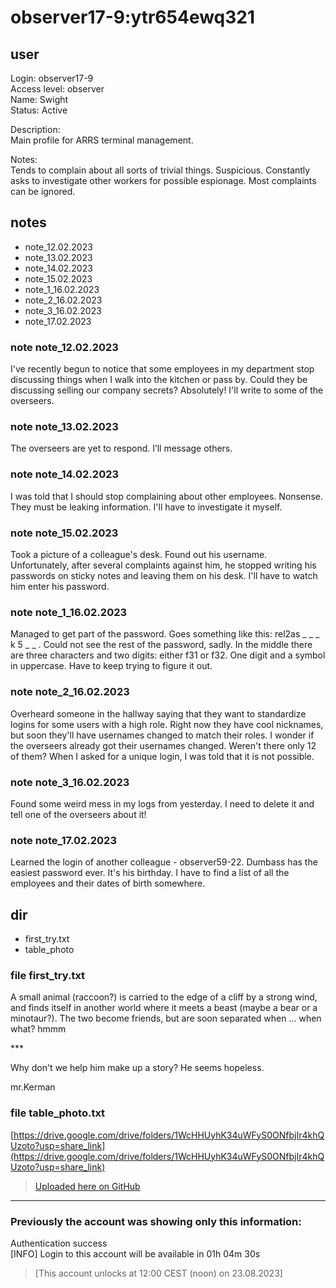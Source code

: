 # observer17-9:ytr654ewq321
## user
Login: observer17-9<br>
Access level: observer<br>
Name: Swight<br>
Status: Active<br>

Description:<br>
Main profile for ARRS terminal management.<br>

Notes:<br>
Tends to complain about all sorts of trivial things. Suspicious. Constantly asks to investigate other workers for possible espionage. Most complaints can be ignored.<br>

## notes
- note_12.02.2023
- note_13.02.2023
- note_14.02.2023
- note_15.02.2023
- note_1_16.02.2023
- note_2_16.02.2023
- note_3_16.02.2023
- note_17.02.2023

### note note_12.02.2023
I've recently begun to notice that some employees in my department stop discussing things when I walk into the kitchen or pass by. Could they be discussing selling our company secrets? Absolutely! I'll write to some of the overseers. 
### note note_13.02.2023
The overseers are yet to respond. I’ll message others.
### note note_14.02.2023
I was told that I should stop complaining about other employees. Nonsense. They must be leaking information. I'll have to investigate it myself.
### note note_15.02.2023
Took a picture of a colleague's desk. Found out his username. Unfortunately, after several complaints against him, he stopped writing his passwords on sticky notes and leaving them on his desk. I'll have to watch him enter his password.
### note note_1_16.02.2023
Managed to get part of the password. Goes something like this: rel2as _ _ _ k 5 _ _ . Could not see the rest of the password, sadly. In the middle there are three characters and two digits: either f31 or f32. One digit and a symbol in uppercase. Have to keep trying to figure it out.
### note note_2_16.02.2023
Overheard someone in the hallway saying that they want to standardize logins for some users with a high role. Right now they have cool nicknames, but soon they'll have usernames changed to match their roles. I wonder if the overseers already got their usernames changed. Weren't there only 12 of them? When I asked for a unique login, I was told that it is not possible.
### note note_3_16.02.2023
Found some weird mess in my logs from yesterday. I need to delete it and tell one of the overseers about it!
### note note_17.02.2023
Learned the login of another colleague - observer59-22. Dumbass has the easiest password ever. It's his birthday. I have to find a list of all the employees and their dates of birth somewhere. 
## dir
- first_try.txt
- table_photo
### file first_try.txt
A small animal (raccoon?) is carried to the edge of a cliff by a strong wind, and finds itself in another world where it meets a beast (maybe a bear or a minotaur?). The two become friends, but are soon separated when ... when what? hmmm

\*\*\*

Why don't we help him make up a story? He seems hopeless.

mr.Kerman

### file table_photo.txt
[https://drive.google.com/drive/folders/1WcHHUyhK34uWFyS0ONfbjIr4khQUzoto?usp=share_link](https://drive.google.com/drive/folders/1WcHHUyhK34uWFyS0ONfbjIr4khQUzoto?usp=share_link)<br>
> [Uploaded here on GitHub](../Images/observer17-9/login.jpg)


---

### Previously the account was showing only this information:<br>
Authentication success<br>
[INFO] Login to this account  will be available in 01h 04m 30s<br>
> [This account unlocks at 12:00 CEST (noon) on 23.08.2023]
